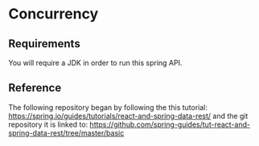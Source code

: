 # Concurrency
## Requirements
You will require a JDK in order to run this spring API.
## Reference
The following repository began by following the this tutorial: https://spring.io/guides/tutorials/react-and-spring-data-rest/ and the git repository it is linked to: https://github.com/spring-guides/tut-react-and-spring-data-rest/tree/master/basic